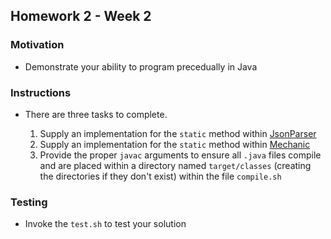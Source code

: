 ## Homework 2 - Week 2

### Motivation
* Demonstrate your ability to program precedually in Java

### Instructions
* There are three tasks to complete.
    
    
  1) Supply an implementation for the `static` method within [JsonParser](src/main/java/edu/nyu/cs9053/homework2/JsonParser.java)
  2) Supply an implementation for the `static` method within [Mechanic](src/main/java/edu/nyu/cs9053/homework2/Mechanic.java)
  3) Provide the proper `javac` arguments to ensure all `.java` files compile and are placed within a directory named `target/classes` (creating the directories if they don't exist) within the file `compile.sh`
  
### Testing
* Invoke the `test.sh` to test your solution